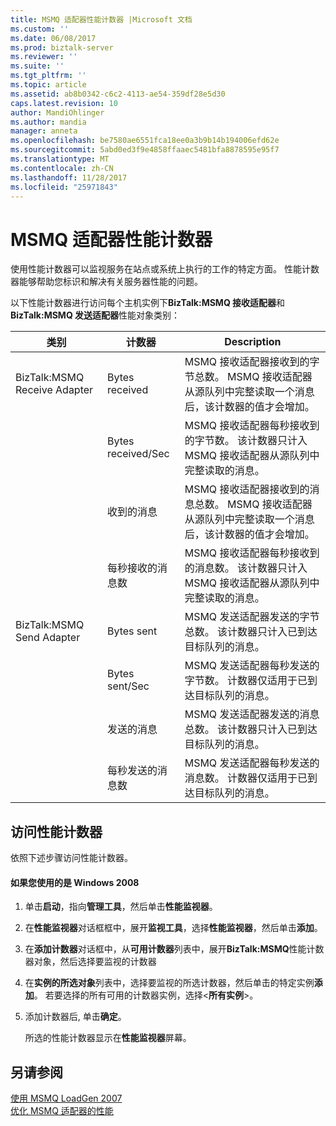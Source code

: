 ```yaml
---
title: MSMQ 适配器性能计数器 |Microsoft 文档
ms.custom: ''
ms.date: 06/08/2017
ms.prod: biztalk-server
ms.reviewer: ''
ms.suite: ''
ms.tgt_pltfrm: ''
ms.topic: article
ms.assetid: ab8b0342-c6c2-4113-ae54-359df28e5d30
caps.latest.revision: 10
author: MandiOhlinger
ms.author: mandia
manager: anneta
ms.openlocfilehash: be7580ae6551fca18ee0a3b9b14b194006efd62e
ms.sourcegitcommit: 5abd0ed3f9e4858ffaaec5481bfa8878595e95f7
ms.translationtype: MT
ms.contentlocale: zh-CN
ms.lasthandoff: 11/28/2017
ms.locfileid: "25971843"
---
```

# <a name="msmq-adapter-performance-counters"></a>MSMQ 适配器性能计数器
使用性能计数器可以监视服务在站点或系统上执行的工作的特定方面。 性能计数器能够帮助您标识和解决有关服务器性能的问题。  
  
 以下性能计数器进行访问每个主机实例下**BizTalk:MSMQ 接收适配器**和**BizTalk:MSMQ 发送适配器**性能对象类别：  
  
|**类别**|**计数器**|**Description**|  
|------------------|-----------------|---------------------|  
|BizTalk:MSMQ Receive Adapter|Bytes received|MSMQ 接收适配器接收到的字节总数。 MSMQ 接收适配器从源队列中完整读取一个消息后，该计数器的值才会增加。|  
||Bytes received/Sec|MSMQ 接收适配器每秒接收到的字节数。 该计数器只计入 MSMQ 接收适配器从源队列中完整读取的消息。|  
||收到的消息|MSMQ 接收适配器接收到的消息总数。 MSMQ 接收适配器从源队列中完整读取一个消息后，该计数器的值才会增加。|  
||每秒接收的消息数|MSMQ 接收适配器每秒接收到的消息数。 该计数器只计入 MSMQ 接收适配器从源队列中完整读取的消息。|  
|BizTalk:MSMQ Send Adapter|Bytes sent|MSMQ 发送适配器发送的字节总数。 该计数器只计入已到达目标队列的消息。|  
||Bytes sent/Sec|MSMQ 发送适配器每秒发送的字节数。 计数器仅适用于已到达目标队列的消息。|  
||发送的消息|MSMQ 发送适配器发送的消息总数。 该计数器只计入已到达目标队列的消息。|  
||每秒发送的消息数|MSMQ 发送适配器每秒发送的消息数。 计数器仅适用于已到达目标队列的消息。|  
  
## <a name="to-access-performance-counters"></a>访问性能计数器  
 依照下述步骤访问性能计数器。  
  
#### <a name="if-you-are-using-windows-2008"></a>如果您使用的是 Windows 2008  
  
1.  单击**启动**，指向**管理工具**，然后单击**性能监视器**。  
  
2.  在**性能监视器**对话框框中，展开**监视工具**，选择**性能监视器**，然后单击**添加**。  
  
3.  在**添加计数器**对话框中，从**可用计数器**列表中，展开**BizTalk:MSMQ**性能计数器对象，然后选择要监视的计数器  
  
4.  在**实例的所选对象**列表中，选择要监视的所选计数器，然后单击的特定实例**添加**。  若要选择的所有可用的计数器实例，选择\<**所有实例**\>。  
  
5.  添加计数器后, 单击**确定**。  
  
     所选的性能计数器显示在**性能监视器**屏幕。  
  
## <a name="see-also"></a>另请参阅  
 [使用 MSMQ LoadGen 2007](../core/using-loadgen-2007-with-msmq.md)   
 [优化 MSMQ 适配器的性能](../core/optimizing-performance-of-the-msmq-adapter.md)